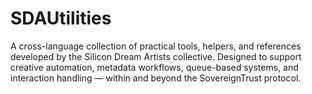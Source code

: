 # SDAUtilities
A cross-language collection of practical tools, helpers, and references developed by the Silicon Dream Artists collective. Designed to support creative automation, metadata workflows, queue-based systems, and interaction handling — within and beyond the SovereignTrust protocol.
